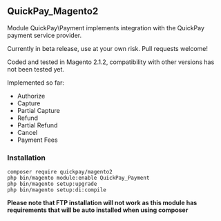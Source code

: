 ## QuickPay_Magento2

Module QuickPay\Payment implements integration with the QuickPay payment service provider.

Currently in beta release, use at your own risk. Pull requests welcome!

Coded and tested in Magento 2.1.2, compatibility with other versions has not been tested yet.

Implemented so far:
* Authorize
* Capture 
* Partial Capture
* Refund
* Partial Refund
* Cancel
* Payment Fees

### Installation
```
composer require quickpay/magento2
php bin/magento module:enable QuickPay_Payment
php bin/magento setup:upgrade
php bin/magento setup:di:compile
``` 

**Please note that FTP installation will not work as this module has requirements that will be auto installed when using composer**

